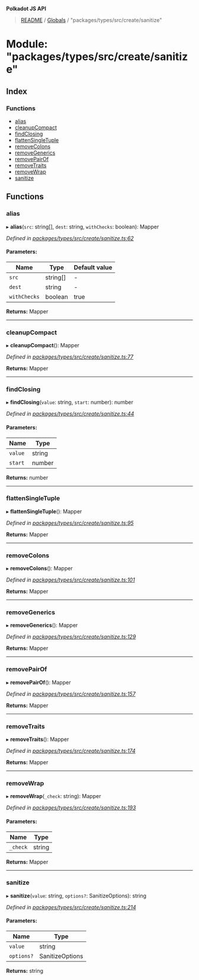 **Polkadot JS API**

> [README](../README.md) / [Globals](../globals.md) / "packages/types/src/create/sanitize"

# Module: "packages/types/src/create/sanitize"

## Index

### Functions

* [alias](_packages_types_src_create_sanitize_.md#alias)
* [cleanupCompact](_packages_types_src_create_sanitize_.md#cleanupcompact)
* [findClosing](_packages_types_src_create_sanitize_.md#findclosing)
* [flattenSingleTuple](_packages_types_src_create_sanitize_.md#flattensingletuple)
* [removeColons](_packages_types_src_create_sanitize_.md#removecolons)
* [removeGenerics](_packages_types_src_create_sanitize_.md#removegenerics)
* [removePairOf](_packages_types_src_create_sanitize_.md#removepairof)
* [removeTraits](_packages_types_src_create_sanitize_.md#removetraits)
* [removeWrap](_packages_types_src_create_sanitize_.md#removewrap)
* [sanitize](_packages_types_src_create_sanitize_.md#sanitize)

## Functions

### alias

▸ **alias**(`src`: string[], `dest`: string, `withChecks`: boolean): Mapper

*Defined in [packages/types/src/create/sanitize.ts:62](https://github.com/polkadot-js/api/blob/27c58b930/packages/types/src/create/sanitize.ts#L62)*

#### Parameters:

Name | Type | Default value |
------ | ------ | ------ |
`src` | string[] | - |
`dest` | string | - |
`withChecks` | boolean | true |

**Returns:** Mapper

___

### cleanupCompact

▸ **cleanupCompact**(): Mapper

*Defined in [packages/types/src/create/sanitize.ts:77](https://github.com/polkadot-js/api/blob/27c58b930/packages/types/src/create/sanitize.ts#L77)*

**Returns:** Mapper

___

### findClosing

▸ **findClosing**(`value`: string, `start`: number): number

*Defined in [packages/types/src/create/sanitize.ts:44](https://github.com/polkadot-js/api/blob/27c58b930/packages/types/src/create/sanitize.ts#L44)*

#### Parameters:

Name | Type |
------ | ------ |
`value` | string |
`start` | number |

**Returns:** number

___

### flattenSingleTuple

▸ **flattenSingleTuple**(): Mapper

*Defined in [packages/types/src/create/sanitize.ts:95](https://github.com/polkadot-js/api/blob/27c58b930/packages/types/src/create/sanitize.ts#L95)*

**Returns:** Mapper

___

### removeColons

▸ **removeColons**(): Mapper

*Defined in [packages/types/src/create/sanitize.ts:101](https://github.com/polkadot-js/api/blob/27c58b930/packages/types/src/create/sanitize.ts#L101)*

**Returns:** Mapper

___

### removeGenerics

▸ **removeGenerics**(): Mapper

*Defined in [packages/types/src/create/sanitize.ts:129](https://github.com/polkadot-js/api/blob/27c58b930/packages/types/src/create/sanitize.ts#L129)*

**Returns:** Mapper

___

### removePairOf

▸ **removePairOf**(): Mapper

*Defined in [packages/types/src/create/sanitize.ts:157](https://github.com/polkadot-js/api/blob/27c58b930/packages/types/src/create/sanitize.ts#L157)*

**Returns:** Mapper

___

### removeTraits

▸ **removeTraits**(): Mapper

*Defined in [packages/types/src/create/sanitize.ts:174](https://github.com/polkadot-js/api/blob/27c58b930/packages/types/src/create/sanitize.ts#L174)*

**Returns:** Mapper

___

### removeWrap

▸ **removeWrap**(`_check`: string): Mapper

*Defined in [packages/types/src/create/sanitize.ts:193](https://github.com/polkadot-js/api/blob/27c58b930/packages/types/src/create/sanitize.ts#L193)*

#### Parameters:

Name | Type |
------ | ------ |
`_check` | string |

**Returns:** Mapper

___

### sanitize

▸ **sanitize**(`value`: string, `options?`: SanitizeOptions): string

*Defined in [packages/types/src/create/sanitize.ts:214](https://github.com/polkadot-js/api/blob/27c58b930/packages/types/src/create/sanitize.ts#L214)*

#### Parameters:

Name | Type |
------ | ------ |
`value` | string |
`options?` | SanitizeOptions |

**Returns:** string
